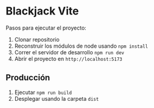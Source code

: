 # Blackjack Vite

Pasos para ejecutar el proyecto:

1. Clonar repositorio
2. Reconstruir los módulos de node usando ``npm install``
3. Correr el servidor de desarrollo ``npm run dev``
4. Abrir el proyecto en ``http://localhost:5173``

## Producción

1. Ejecutar ``npm run build``
2. Desplegar usando la carpeta ``dist``